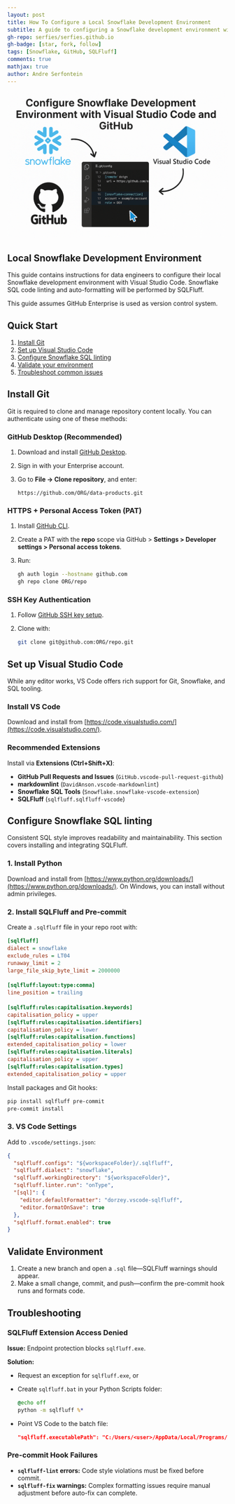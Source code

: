 ```yaml
---
layout: post
title: How To Configure a Local Snowflake Development Environment
subtitle: A guide to configuring a Snowflake development environment with GitHub and Visual Studio Code
gh-repo: serfies/serfies.github.io
gh-badge: [star, fork, follow]
tags: [Snowflake, GitHub, SQLFluff]
comments: true
mathjax: true
author: Andre Serfontein
---
```


![How To Configure a Local Snowflake Development Environment](/assets/img/2025-07-04-VSCode-Snowflake-Dev-Env.png)

## Local Snowflake Development Environment

This guide contains instructions for data engineers to configure their local Snowflake development environment with Visual Studio Code. Snowflake SQL code linting and auto-formatting will be performed by SQLFluff.

This guide assumes GitHub Enterprise is used as version control system.

## Quick Start

1. [Install Git](#install-git)
2. [Set up Visual Studio Code](#setup-visual-studio-code)
3. [Configure Snowflake SQL linting](#configure-snowflake-sql-linting)
4. [Validate your environment](#validate-environment)
5. [Troubleshoot common issues](#troubleshooting)

## Install Git

Git is required to clone and manage repository content locally. You can authenticate using one of these methods:

### GitHub Desktop (Recommended)

1. Download and install [GitHub Desktop](https://desktop.github.com/download/).
2. Sign in with your Enterprise account.
3. Go to **File → Clone repository**, and enter:

   ```
   https://github.com/ORG/data-products.git
   ```

### HTTPS + Personal Access Token (PAT)

1. Install [GitHub CLI](https://cli.github.com/).
2. Create a PAT with the **repo** scope via GitHub > **Settings > Developer settings > Personal access tokens**.
3. Run:

   ```bash
   gh auth login --hostname github.com
   gh repo clone ORG/repo
   ```

### SSH Key Authentication

1. Follow [GitHub SSH key setup](https://docs.github.com/en/authentication/connecting-to-github-with-ssh).
2. Clone with:

   ```bash
   git clone git@github.com:ORG/repo.git
   ```

## Set up Visual Studio Code

While any editor works, VS Code offers rich support for Git, Snowflake, and SQL tooling.

### Install VS Code

Download and install from [https://code.visualstudio.com/](https://code.visualstudio.com/).

### Recommended Extensions

Install via **Extensions (Ctrl+Shift+X)**:

* **GitHub Pull Requests and Issues** (`GitHub.vscode-pull-request-github`)
* **markdownlint** (`DavidAnson.vscode-markdownlint`)
* **Snowflake SQL Tools** (`Snowflake.snowflake-vscode-extension`)
* **SQLFluff** (`sqlfluff.sqlfluff-vscode`)

## Configure Snowflake SQL linting

Consistent SQL style improves readability and maintainability. This section covers installing and integrating SQLFluff.

### 1. Install Python

Download and install from [https://www.python.org/downloads/](https://www.python.org/downloads/). On Windows, you can install without admin privileges.

### 2. Install SQLFluff and Pre-commit

Create a `.sqlfluff` file in your repo root with:

```ini
[sqlfluff]
dialect = snowflake
exclude_rules = LT04
runaway_limit = 2
large_file_skip_byte_limit = 2000000

[sqlfluff:layout:type:comma]
line_position = trailing

[sqlfluff:rules:capitalisation.keywords]
capitalisation_policy = upper
[sqlfluff:rules:capitalisation.identifiers]
capitalisation_policy = lower
[sqlfluff:rules:capitalisation.functions]
extended_capitalisation_policy = lower
[sqlfluff:rules:capitalisation.literals]
capitalisation_policy = upper
[sqlfluff:rules:capitalisation.types]
extended_capitalisation_policy = upper
```

Install packages and Git hooks:

```bash
pip install sqlfluff pre-commit
pre-commit install
```

### 3. VS Code Settings

Add to `.vscode/settings.json`:

```json
{
  "sqlfluff.configs": "${workspaceFolder}/.sqlfluff",
  "sqlfluff.dialect": "snowflake",
  "sqlfluff.workingDirectory": "${workspaceFolder}",
  "sqlfluff.linter.run": "onType",
  "[sql]": {
    "editor.defaultFormatter": "dorzey.vscode-sqlfluff",
    "editor.formatOnSave": true
  },
  "sqlfluff.format.enabled": true
}
```

## Validate Environment

1. Create a new branch and open a `.sql` file—SQLFluff warnings should appear.
2. Make a small change, commit, and push—confirm the pre-commit hook runs and formats code.

## Troubleshooting

### SQLFluff Extension Access Denied

**Issue:** Endpoint protection blocks `sqlfluff.exe`.

**Solution:**

* Request an exception for `sqlfluff.exe`, or
* Create `sqlfluff.bat` in your Python Scripts folder:

  ```bat
  @echo off
  python -m sqlfluff %*
  ```
* Point VS Code to the batch file:

  ```json
  "sqlfluff.executablePath": "C:/Users/<user>/AppData/Local/Programs/Python/Python313/Scripts/sqlfluff.bat"
  ```

### Pre-commit Hook Failures

* **`sqlfluff-lint` errors:** Code style violations must be fixed before commit.
* **`sqlfluff-fix` warnings:** Complex formatting issues require manual adjustment before auto-fix can complete.